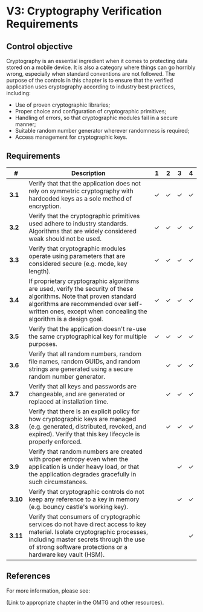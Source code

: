 # V3: Cryptography Verification Requirements

## Control objective

Cryptography is an essential ingredient when it comes to protecting data stored on a mobile device. It is also a category where things can go horribly wrong, especially when standard conventions are not followed. The purpose of the controls in this chapter is to ensure that the verified application uses cryptography according to industry best practices, including:

- Use of proven cryptographic libraries;
- Proper choice and configuration of cryptographic primitives;
- Handling of errors, so that cryptographic modules fail in a secure manner;
- Suitable random number generator wherever randomness is required;
- Access management for cryptographic keys.

## Requirements

| # | Description | 1 | 2 | 3 | 4 |
| --- | --- | --- | --- | --- | --- |
| **3.1** | Verify that that the application does not rely on symmetric cryptography with hardcoded keys as a sole method of encryption.| ✓ | ✓ | ✓ | ✓ |
| **3.2** | Verify that the cryptographic primitives used adhere to industry standards. Algorithms that are widely considered weak should not be used.| ✓ | ✓ | ✓ | ✓ |
| **3.3** | Verify that cryptographic modules operate using parameters that are considered secure (e.g. mode, key length). | ✓ | ✓| ✓ | ✓ |
| **3.4** | If proprietary cryptographic algorithms are used, verify the security of these algorithms. Note that proven standard algorithms are recommended over self-written ones, except when concealing the algorithm is a design goal. | ✓ | ✓ | ✓ | ✓ |
| **3.5** | Verify that the application doesn't re-use the same cryptographical key for multiple purposes. | ✓ | ✓ | ✓ | ✓ |
| **3.6** | Verify that all random numbers, random file names, random GUIDs, and random strings are generated using a secure random number generator. |   | ✓ | ✓ | ✓ |
| **3.7** | Verify that all keys and passwords are changeable, and are generated or replaced at installation time. |   | ✓ | ✓ | ✓ |
| **3.8** | Verify that there is an explicit policy for how cryptographic keys are managed (e.g. generated, distributed, revoked, and expired). Verify that this key lifecycle is properly enforced. |   | ✓ | ✓ | ✓ |
| **3.9** | Verify that random numbers are created with proper entropy even when the application is under heavy load, or that the application degrades gracefully in such circumstances. |   |   | ✓ | ✓ |
| **3.10** | Verify that cryptographic controls do not keep any reference to a key in memory (e.g. bouncy castle's working key). |   |   | ✓ | ✓ |
| **3.11** | Verify that consumers of cryptographic services do not have direct access to key material. Isolate cryptographic processes, including master secrets through the use of strong software protections or a hardware key vault (HSM). |   |   |   | ✓ |

## References

For more information, please see:

(Link to appropriate chapter in the OMTG and other resources).

